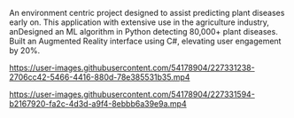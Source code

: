 An environment centric project designed to assist predicting plant diseases early on. This application with extensive use in the agriculture industry, anDesigned an ML algorithm in Python detecting 80,000+ plant diseases.
Built an Augmented Reality interface using C#, elevating user engagement by 20%.


https://user-images.githubusercontent.com/54178904/227331238-2706cc42-5466-4416-880d-78e385531b35.mp4



https://user-images.githubusercontent.com/54178904/227331594-b2167920-fa2c-4d3d-a9f4-8ebbb6a39e9a.mp4


